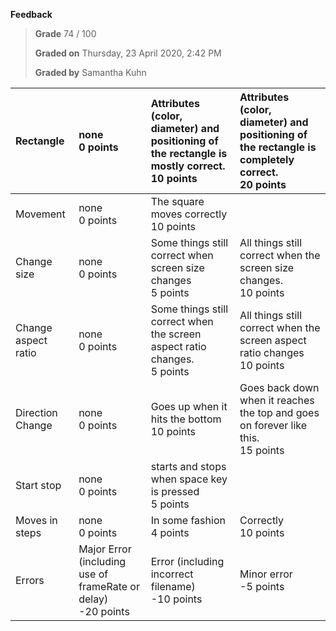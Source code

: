 **Feedback**

> **Grade** 74 / 100
>
> **Graded on** Thursday, 23 April 2020, 2:42 PM
>
> **Graded by** Samantha Kuhn

| Rectangle | none<br>0 points | Attributes (color, diameter) and positioning of the rectangle is mostly correct.<br>10 points | Attributes (color, diameter) and positioning of the rectangle is completely correct.<br>20 points |
| :--- | :--- | :--- | :--- |
| Movement | none<br>0 points | The square moves correctly<br>10 points | |
| Change size | none<br>0 points | Some things still correct when screen size changes<br>5 points | All things still correct when the screen size changes.<br>10 points |
| Change aspect ratio | none<br>0 points | Some things still correct when the screen aspect ratio changes.<br>5 points | All things still correct when the screen aspect ratio changes<br>10 points |
| Direction Change | none<br>0 points | Goes up when it hits the bottom<br>10 points | Goes back down when it reaches the top and goes on forever like this.<br>15 points |
| Start stop | none<br>0 points | starts and stops when space key is pressed<br>5 points | |
| Moves in steps | none<br>0 points | In some fashion<br>4 points | Correctly<br>10 points |
| Errors | Major Error (including use of frameRate or delay)<br>-20 points | Error (including incorrect filename)<br>-10 points | Minor error<br>-5 points | No errors<br>0 points |
